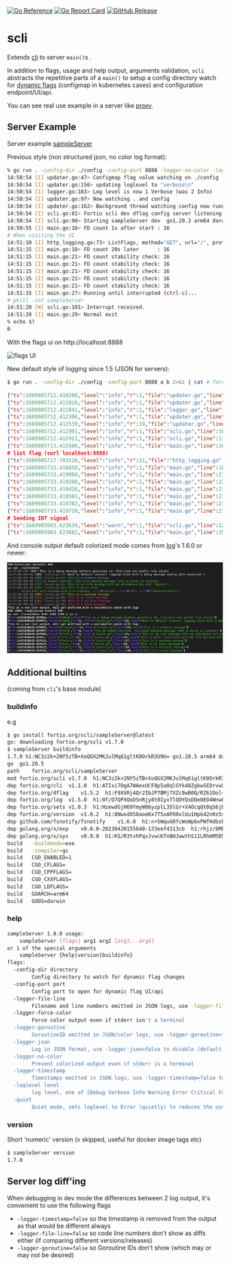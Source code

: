 [![Go Reference](https://pkg.go.dev/badge/fortio.org/scli.svg)](https://pkg.go.dev/fortio.org/scli)
[![Go Report Card](https://goreportcard.com/badge/fortio.org/scli)](https://goreportcard.com/report/fortio.org/scli)
[![GitHub Release](https://img.shields.io/github/release/fortio/scli.svg?style=flat)](https://github.com/fortio/scli/releases/)
# scli

Extends [cli](https://github.com/fortio/cli#cli) to server `main()`s .

In addition to flags, usage and help output, arguments validation, `scli` abstracts the repetitive parts of a `main()` to setup a config directory watch for [dynamic flags](https://github.com/fortio/dflag) (configmap in kubernetes cases) and configuration endpoint/UI/api.

You can see real use example in a server like [proxy](https://github.com/fortio/proxy).

## Server Example

Server example [sampleServer](sampleServer/main.go)

Previous style (non structured json, no color log format):
```bash
% go run . -config-dir ./config -config-port 8888 -logger-no-color -logger-json=false a b
14:50:54 [I] updater.go:47> Configmap flag value watching on ./config
14:50:54 [I] updater.go:156> updating loglevel to "verbose\n"
14:50:54 [I] logger.go:183> Log level is now 1 Verbose (was 2 Info)
14:50:54 [I] updater.go:97> Now watching . and config
14:50:54 [I] updater.go:162> Background thread watching config now running
14:50:54 [I] scli.go:81> Fortio scli dev dflag config server listening on [::]:8888
14:50:54 [I] scli.go:90> Starting sampleServer dev  go1.20.3 arm64 darwin
14:50:55 [I] main.go:16> FD count 1s after start : 16
# When visiting the UI
14:51:10 [I] http_logging.go:73> ListFlags, method="GET", url="/", proto="HTTP/1.1", remote_addr="[::1]:59034",
14:51:15 [I] main.go:18> FD count 20s later      : 16
14:51:15 [I] main.go:21> FD count stability check: 16
14:51:15 [I] main.go:21> FD count stability check: 16
14:51:15 [I] main.go:21> FD count stability check: 16
14:51:15 [I] main.go:21> FD count stability check: 16
14:51:15 [I] main.go:21> FD count stability check: 16
14:51:15 [I] main.go:27> Running until interrupted (ctrl-c)...
# pkill -int sampleServer
14:51:20 [W] scli.go:101> Interrupt received.
14:51:20 [I] main.go:29> Normal exit
% echo $?
0
```

With the flags ui on http://localhost:8888

<img width="716" alt="flags UI" src="https://user-images.githubusercontent.com/3664595/219904547-368a024e-1d6a-4301-a7a9-8882e37f5a90.png">

New default style of logging since 1.5 (JSON for servers):
```bash
$ go run . -config-dir ./config -config-port 8888 a b 2>&1 | cat # forces no color because stderr isn't a terminal
```
```json
{"ts":1689985712.410200,"level":"info","r":1,"file":"updater.go","line":47,"msg":"Configmap flag value watching on ./config"}
{"ts":1689985712.411816,"level":"info","r":1,"file":"updater.go","line":156,"msg":"updating loglevel to \"verbose\\n\""}
{"ts":1689985712.411841,"level":"info","r":1,"file":"logger.go","line":245,"msg":"Log level is now 1 Verbose (was 2 Info)"}
{"ts":1689985712.412396,"level":"info","r":1,"file":"updater.go","line":97,"msg":"Now watching . and config"}
{"ts":1689985712.412539,"level":"info","r":19,"file":"updater.go","line":162,"msg":"Background thread watching config now running"}
{"ts":1689985712.412901,"level":"info","r":1,"file":"scli.go","line":104,"msg":"Fortio scli dev dflag config server listening on [::]:8888"}
{"ts":1689985712.412911,"level":"info","r":1,"file":"scli.go","line":113,"msg":"Starting sampleServer dev  go1.20.6 arm64 darwin"}
{"ts":1689985713.415586,"level":"info","r":1,"file":"main.go","line":16,"msg":"FD count 1s after start : 14"}
# list flag (curl localhost:8888)
{"ts":1689985717.703528,"level":"info","r":21,"file":"http_logging.go","line":73,"msg":"ListFlags","method":"GET","url":"/","proto":"HTTP/1.1","remote_addr":"127.0.0.1:57975","host":"localhost:8888","header.x-forwarded-proto":"","header.x-forwarded-for":"","user-agent":"curl/8.0.1","header.User-Agent":"curl/8.0.1","header.Accept":"*/*"}
{"ts":1689985733.418850,"level":"info","r":1,"file":"main.go","line":18,"msg":"FD count 20s later      : 14"}
{"ts":1689985733.419088,"level":"info","r":1,"file":"main.go","line":21,"msg":"FD count stability check: 14"}
{"ts":1689985733.419280,"level":"info","r":1,"file":"main.go","line":21,"msg":"FD count stability check: 14"}
{"ts":1689985733.419426,"level":"info","r":1,"file":"main.go","line":21,"msg":"FD count stability check: 14"}
{"ts":1689985733.419565,"level":"info","r":1,"file":"main.go","line":21,"msg":"FD count stability check: 14"}
{"ts":1689985733.419702,"level":"info","r":1,"file":"main.go","line":21,"msg":"FD count stability check: 14"}
{"ts":1689985733.419710,"level":"info","r":1,"file":"main.go","line":27,"msg":"Running until interrupted (ctrl-c)..."}
# Sending INT signal
{"ts":1689985903.623639,"level":"warn","r":1,"file":"scli.go","line":124,"msg":"Interrupt received."}
{"ts":1689985903.623682,"level":"info","r":1,"file":"main.go","line":29,"msg":"Normal exit"}
```

And console output default colorized mode comes from [log](https://github.com/fortio/log#log)'s 1.6.0 or newer:

![Color example](https://github.com/fortio/log/blob/main/color.png)

## Additional builtins
(coming from `cli`'s base module)

### buildinfo

e.g

```bash
$ go install fortio.org/scli/sampleServer@latest
go: downloading fortio.org/scli v1.7.0
$ sampleServer buildinfo
1.7.0 h1:NC3z2k+2NY5zTB+XoQGX2MKJulMq61gltK8OrkR3U9U= go1.20.5 arm64 darwin
go	go1.20.5
path	fortio.org/scli/sampleServer
mod	fortio.org/scli	v1.7.0	h1:NC3z2k+2NY5zTB+XoQGX2MKJulMq61gltK8OrkR3U9U=
dep	fortio.org/cli	v1.1.0	h1:ATIxi7DgA7WAexUCF8p5a0qlGYk48ZgkwSEDrvwXeN4=
dep	fortio.org/dflag	v1.5.2	h1:F9XVRj4Qr2IbJP7BMj7XZc9wB0Q/RZ61Ool+4YPVad8=
dep	fortio.org/log	v1.5.0	h1:0f/O7QPXQoDSnRjy8t0IyxTlQOYQsDOe0EO4Wnw8yCA=
dep	fortio.org/sets	v1.0.3	h1:HzewdGjH69YmyW06yzplL35lGr+X4OcqQt0qS6jbaO4=
dep	fortio.org/version	v1.0.2	h1:8NwxdX58aoeKx7T5xAPO0xlUu1Hpk42nRz5s6e6eKZ0=
dep	github.com/fsnotify/fsnotify	v1.6.0	h1:n+5WquG0fcWoWp6xPWfHdbskMCQaFnG6PfBrh1Ky4HY=
dep	golang.org/x/exp	v0.0.0-20230420155640-133eef4313cb	h1:rhjz/8Mbfa8xROFiH+MQphmAmgqRM0bOMnytznhWEXk=
dep	golang.org/x/sys	v0.9.0	h1:KS/R3tvhPqvJvwcKfnBHJwwthS11LRhmM5D59eEXa0s=
build	-buildmode=exe
build	-compiler=gc
build	CGO_ENABLED=1
build	CGO_CFLAGS=
build	CGO_CPPFLAGS=
build	CGO_CXXFLAGS=
build	CGO_LDFLAGS=
build	GOARCH=arm64
build	GOOS=darwin
```

### help
```bash
sampleServer 1.8.0 usage:
	sampleServer [flags] arg1 arg2 [arg3...arg4]
or 1 of the special arguments
	sampleServer {help|version|buildinfo}
flags:
  -config-dir directory
    	Config directory to watch for dynamic flag changes
  -config-port port
    	Config port to open for dynamic flag UI/api
  -logger-file-line
    	Filename and line numbers emitted in JSON logs, use -logger-file-line=false to disable (default true)
  -logger-force-color
    	Force color output even if stderr isn't a terminal
  -logger-goroutine
    	GoroutineID emitted in JSON/color logs, use -logger-goroutine=false to disable (default true)
  -logger-json
    	Log in JSON format, use -logger-json=false to disable (default true)
  -logger-no-color
    	Prevent colorized output even if stderr is a terminal
  -logger-timestamp
    	Timestamps emitted in JSON logs, use -logger-timestamp=false to disable (default true)
  -loglevel level
    	log level, one of [Debug Verbose Info Warning Error Critical Fatal] (default Info)
  -quiet
    	Quiet mode, sets loglevel to Error (quietly) to reduces the output
```

### version
Short 'numeric' version (v skipped, useful for docker image tags etc)
```bash
$ sampleServer version
1.7.0
```

## Server log diff'ing

When debugging in dev mode the differences between 2 log output, it's convenient to use the following flags

- `-logger-timestamp=false` so the timestamp is removed from the output as that would be different always
- `-logger-file-line=false` so code line numbers don't show as diffs either (if comparing different versions/releases)
- `-logger-goroutine=false` so Goroutine IDs don't show (which may or may not be desired)
